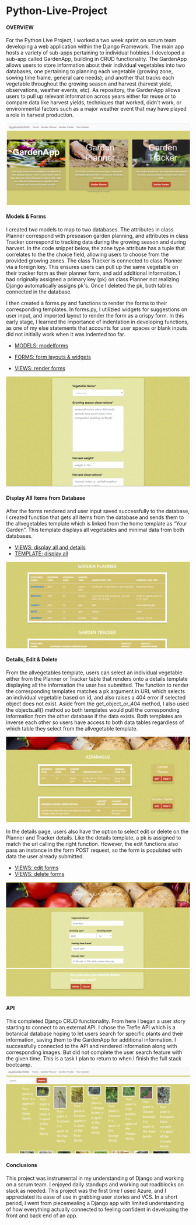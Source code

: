 # Python-Live-Project

#### OVERVIEW
For the Python Live Project, I worked a two week sprint on scrum team developing a web application within the Django Framework. The main app hosts a variety of sub-apps pertaining to individual hobbies. I developed a sub-app called GardenApp, building in CRUD functionality. The GardenApp allows users to store information about their individual vegetables into two databases, one pertaining to planning each vegetable (growing zone, sowing time frame, general care needs); and another that tracks each vegetable throughout the growing season and harvest (harvest yield, observations, weather events, etc). As repository, the GardenApp allows users to pull up relevant information across years either for reuse or to compare data like harvest yields, techniques that worked, didn't work, or environmental factors such as a major weather event that may have played a role in harvest production.

![](https://github.com/esievaughn/Python-Live-Project/blob/main/GardenApp%20Images/home.png)


#### Models & Forms
I created two models to map to two databases. The attributes in class Planner correspond with preseason garden planning, and attributes in class Tracker correspond to tracking data during the growing season and during harvest. In the code snippet below, the zone type attribute has a tuple that correlates to the the choice field, allowing users to choose from the provided growing zones. The class Tracker is connected to class Planner via a foreign key. This ensures users can pull up the same vegetable on their tracker form as their planner form, and add additional information. I had originally assigned a primary key (pk) on class Planner not realizing Django automatically assigns pk's. Once I deleted the pk, both tables connected in the database.

I then created a forms.py and functions to render the forms to their corresponding templates. In forms.py, I utilizied widgets for suggestions on user input, and imported layout to render the form as a crispy form. In this early stage, I learned the importance of indentation in developing functions, as one of my else statements that accounts for user spaces or blank inputs did not initially work when it was indented too far. 

- [MODELS: modelforms](https://github.com/esievaughn/Python-Live-Project/blob/main/GardenApp%20Code%20Snippets/GardenApp_models.png)

- [FORMS: form layouts & widgets](https://github.com/esievaughn/Python-Live-Project/blob/main/GardenApp%20Code%20Snippets/GardenApp_forms.png)

- [VIEWS: render forms](https://github.com/esievaughn/Python-Live-Project/blob/main/GardenApp%20Code%20Snippets/GardenApp_renderforms.png)

![](https://github.com/esievaughn/Python-Live-Project/blob/main/GardenApp%20Images/form.png)


#### Display All Items from Database

After the forms rendered and user input saved successfully to the database, I created function that gets all items from the database and sends them to the allvegetables template which is linked from the home template as “Your Garden”. This template displays all vegetables and minimal data from both databases.

- [VIEWS: display all and details](https://github.com/esievaughn/Python-Live-Project/blob/main/GardenApp%20Code%20Snippets/GardenApp_displaydetails.png)
- [TEMPLATE: display all](https://github.com/esievaughn/Python-Live-Project/blob/main/GardenApp%20Code%20Snippets/GardenApp_displayalltemplate.png)

![](https://github.com/esievaughn/Python-Live-Project/blob/main/GardenApp%20Images/displayall.png)


#### Details, Edit & Delete
From the allvegetables template, users can select an individual vegetable either from the Planner or Tracker table that renders onto a details template displaying all the information the user has submitted. The function to render the corresponding templates matches a pk argument in URL which selects an individual vegetable based on id, and also raises a 404 error if selected object does not exist. Aside from the get_object_or_404 method, I also used the objects.all() method so both templates would pull the corresponding information from the other database if the data exists. Both templates are inverse each other so users have access to both data tables regardless of which table they select from the allvegetable template.

![](https://github.com/esievaughn/Python-Live-Project/blob/main/GardenApp%20Images/details.png)


In the details page, users also have the option to select edit or delete on the Planner and Tracker details. Like the details template, a pk is assigned to match the url calling the right function. However, the edit functions also pass an instance in the form POST request, so the form is populated with data the user already submitted.

- [VIEWS: edit forms](https://github.com/esievaughn/Python-Live-Project/blob/main/GardenApp%20Code%20Snippets/GardenApp_editforms.png)
- [VIEWS: delete forms](https://github.com/esievaughn/Python-Live-Project/blob/main/GardenApp%20Code%20Snippets/GardenApp_deleteforms.png)

![](https://github.com/esievaughn/Python-Live-Project/blob/main/GardenApp%20Images/edits.png)
![](https://github.com/esievaughn/Python-Live-Project/blob/main/GardenApp%20Images/delete.png)

#### API
This completed Django CRUD functionality. From here I began a user story starting to connect to an external API. I chose the Trefle API which is a botanical database hoping to let users search for specific plants and their information, saving them to the GardenApp for additional information. I successfully connected to the API and rendered information along with corresponding images. But did not complete the user search feature with the given time. This is a task I plan to return to when I finish the full stack bootcamp. 
![](https://github.com/esievaughn/Python-Live-Project/blob/main/GardenApp%20Images/apipng.png)

#### Conclusions
This project was instrumental in my understanding of Django and working on a scrum team. I enjoyed daily standups and working out roadblocks on slack as needed. This project was the first time I used Azure, and I appreciated its ease of use in grabbing user stories and VCS. In a short period, I went from piecemealing a Django app with limited understanding of how everything actually connected to feeling confident in developing the front and back end of an app.
